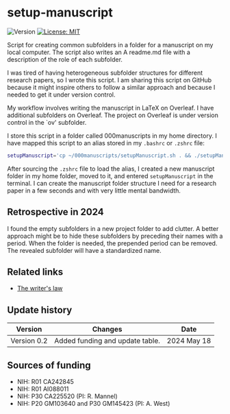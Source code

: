 # setup-manuscript

![Version](https://img.shields.io/static/v1?label=setup-manuscript&message=0.1&color=brightcolor)
[![License: MIT](https://img.shields.io/badge/License-MIT-blue.svg)](https://opensource.org/licenses/MIT)


Script for creating common subfolders in a folder for a manuscript on my local computer. The script also writes an A readme.md file with a description of the role of each subfolder.

I was tired of having heterogeneous subfolder structures for different research papers, so I wrote this script. I am sharing this script on GitHub because it might inspire others to follow a similar approach and because I needed to get it under version control.

My workflow involves writing the manuscript in LaTeX on Overleaf. I have additional subfolders on Overleaf. The project on Overleaf is under version control in the `ov' subfolder.

I store this script in a folder called 000manuscripts in my home directory.
I have mapped this script to an alias stored in my `.bashrc` or `.zshrc` file: 
```bash
setupManuscript='cp ~/000manuscripts/setupManuscript.sh . && ./setupManuscript.sh && echo "Now write the paper!"'
```
After sourcing the `.zshrc` file to load the alias, I created a new manuscript folder in my home folder, moved to it, and entered `setupManuscript` in the terminal.
I can create the manuscript folder structure I need for a research paper in a few seconds and with very little mental bandwidth.

## Retrospective in 2024

I found the empty subfolders in a new project folder to add clutter.
A better approach might be to hide these subfolders by preceding their names with a period.
When the folder is needed, the prepended period can be removed.
The revealed subfolder will have a standardized name. 



## Related links

- [The writer's law](https://github.com/MooersLab/thewriterslaw)


## Update history

|Version      | Changes                                                                                                                                                                         | Date                 |
|:-----------:|:------------------------------------------------------------------------------------------------------------------------------------------:|:--------------------:|
| Version 0.2 |   Added funding and update table.                                                                                                                  | 2024 May 18          |


## Sources of funding

- NIH: R01 CA242845
- NIH: R01 AI088011
- NIH: P30 CA225520 (PI: R. Mannel)
- NIH: P20 GM103640 and P30 GM145423 (PI: A. West)
